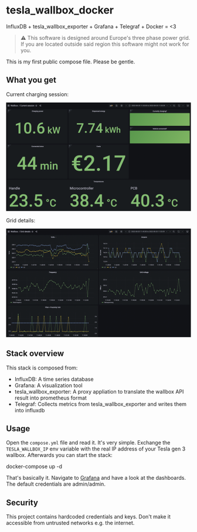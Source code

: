 # tesla_wallbox_docker

InfluxDB + tesla_wallbox_exporter + Grafana + Telegraf + Docker = <3

> :warning: This software is designed around Europe's three phase power grid. If you are located outside said region this software might not work for you.

This is my first public compose file. Please be gentle.

## What you get

Current charging session:

![Chargin session](/.github/screenshots/charging-session.png?raw=true "Charging session overview")

Grid details:

![Grid details](/.github/screenshots/grid-details.png?raw=true "Grid details")

## Stack overview

This stack is composed from:

- InfluxDB: A time series database
- Grafana: A visualization tool
- tesla_wallbox_exporter: A proxy appliation to translate the wallbox API result into prometheus format
- Telegraf: Collects metrics from tesla_wallbox_exporter and writes them into influxdb

## Usage

Open the `compose.yml` file and read it. It's very simple. Exchange the `TESLA_WALLBOX_IP` env variable with the real IP address of your Tesla gen 3 wallbox. Afterwards you can start the stack:

   docker-compose up -d

That's basically it. Navigate to [Grafana](http://localhost:3000) and have a look at the dashboards. The default credentials are admin/admin.

## Security

This project contains hardcoded credentials and keys. Don't make it accessible from untrusted networks e.g. the internet.